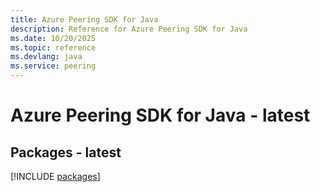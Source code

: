 ```yaml
---
title: Azure Peering SDK for Java
description: Reference for Azure Peering SDK for Java
ms.date: 10/20/2025
ms.topic: reference
ms.devlang: java
ms.service: peering
---
```

# Azure Peering SDK for Java - latest
## Packages - latest
[!INCLUDE [packages](peering-index.md)]